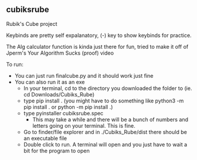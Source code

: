 ## cubiksrube
Rubik's Cube project

Keybinds are pretty self expalanatory, (-) key to show keybinds for practice.

The Alg calculator function is kinda just there for fun, tried to make it off of Jperm's Your Algorithm Sucks (proof) video

To run:
- You can just run finalcube.py and it should work just fine
- You can also run it as an exe 
    - In your terminal, cd to the directory you downloaded the folder to (ie. cd Downloads/Cubiks_Rube) 
    - type pip install . (you might have to do something like python3 -m pip install . or python -m pip install .)
    - type pyinstaller cubiksrube.spec
        - This may take a while and there will be a bunch of numbers and letters going on your terminal. This is fine.
    - Go to finder/file explorer and in ./Cubiks_Rube/dist there should be an executable file
    - Double click to run. A terminal will open and you just have to wait a bit for the program to open
